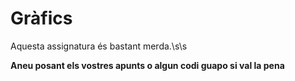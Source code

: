 # Gràfics
Aquesta assignatura és bastant merda.\s\s

**Aneu posant els vostres apunts o algun codi guapo si val la pena**
